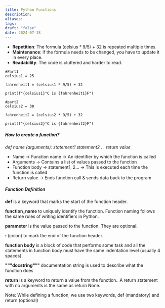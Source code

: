 ```yaml
---
title: Python Functions
description: 
aliases: 
tags: 
draft: "false"
date: 2024-07-18
---
```

- **Repetition**: The formula (celsius * 9/5) + 32 is repeated multiple times.
- **Maintenance**: If the formula needs to be changed, you have to update it in every place.
- **Readability**: The code is cluttered and harder to read.

```
#Part1
celsius1 = 25

fahrenheit1 = (celsius1 * 9/5) + 32

print(f"{celsius1}°C is {fahrenheit1}F")
```

```
#part2
celsius2 = 30

fahrenheit2 = (celsius2 * 9/5) + 32

print(f"{celsius2}°C is {fahrenheit2}F")
```

##### How to create a function?

*def name (arguments):*
*statement1*
*statement2*
*.*
*.*
*return value*

- Name -> Function name -> An identifier by which the function is called
- Arguments -> Contains a list of values passed to the function
- Function body -> statement1, 2... -> This is executed each time the function is called
- Return value -> Ends function call & sends data back to the program

##### Function Definition
**def** is a keyword that marks the start of the function header.

**function_name** to uniquely identify the function. Function naming follows the same rules of writing identifiers in Python.

**parameter** is the value passed to the function. They are optional.

**:** (colon) to mark the end of the function header.

**function body** is a block of code that performs some task and all the statements in function body must have the same indentation level (usually 4 spaces).

**"""docstring"""** documentation string is used to describe what the function does.

**return** is a keyword to return a value from the function.. A return statement with no arguments is the same as return None.

Note: While defining a function, we use two keywords, def (mandatory) and return (optional)

